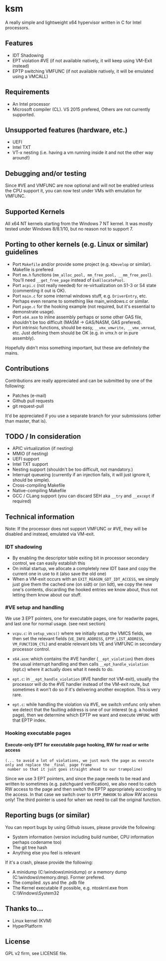 # ksm

A really simple and lightweight x64 hypervisor written in C for Intel processors.

## Features

- IDT Shadowing
- EPT violation #VE (if not available natively, it will keep using VM-Exit instead)
- EPTP switching VMFUNC (if not available natively, it will be emulated using a VMCALL)

## Requirements

- An Intel processor
- Microsoft compiler (CL).  VS 2015 prefered, Others are not currently supported.

## Unsupported features (hardware, etc.)

- UEFI
- Intel TXT
- VT-x nesting (i.e. having a vm running inside it and not the other way around!)

## Debugging and/or testing

Since #VE and VMFUNC are now optional and will not be enabled unless the CPU support it, you can now test under VMs with
emulation for VMFUNC.

## Supported Kernels

All x64 NT kernels starting from the Windows 7 NT kernel.  It was mostly tested under Windows 8/8.1/10, but no reason not to support 7.

## Porting to other kernels (e.g. Linux or similar) guidelines

- Port `Makefile` and/or provide some project (e.g. `KDevelop` or similar).  Makefile is prefered
- Port `mm.h` functions (`mm_alloc_pool, mm_free_pool, __mm_free_pool`).  You'll need `__get_free_page` instead of `ExAllocatePool`.
- Port `acpi.c` (not really needed) for re-virtualization on S1-3 or S4 state (commenting it out is OK).
- Port `main.c` for some internal windows stuff, e.g. `DriverEntry`, etc.  Perhaps even rename to something like main_windows.c or similar.
- Port `page.c` for the hooking example (not required, but it's essential to demonstrate usage).
- Port `x64.asm` to inline assembly perhaps or some other GAS file, shouldn't be too difficult (MASM -> GAS/NASM, GAS prefered).
- Port intrinsic functions, should be easy, `__vmx_vmwrite, __vmx_vmread`, etc.  Just defining them should be OK (e.g.
														  in
														  vmx.h
														  or in
														  pure
														  assembly).

Hopefully didn't miss something important, but these are definitely the mains.

## Contributions

Contributions are really appreciated and can be submitted by one of the following:

- Patches (e-mail)
- Github pull requests
- git request-pull

It'd be appreciated if you use a separate branch for your submissions (other than master, that is).

## TODO / In consideration

- APIC virtualization (if nesting)
- MMIO (if nesting)
- UEFI support
- Intel TXT support
- Nesting support (shouldn't be too difficult, not mandatory.)
- Interrupt queueing (currently if an injection fails, it will just ignore it, should be simple).
- Cross-compiling Makefile
- Native-compiling Makefile
- GCC / CLang support (you can discard SEH aka `__try` and `__except` if required)

## Technical information

Note: If the processor does not support VMFUNC or #VE, they will be disabled and instead, emulated via VM-exit.

### IDT shadowing

- By enabling the descriptor table exiting bit in processor secondary control, we can easily establish this
- On initial startup, we allocate a completely new IDT base and copy the current one in use to it (also save the old
												   one)
- When a VM-exit occurs with an `EXIT_REASON_GDT_IDT_ACCESS`, we simply just give them the cached one (on sidt) or (on
														  lidt),
	we copy the new one's contents, discarding the hooked entries we know about, thus not letting them know about
	our stuff.

### #VE setup and handling

We use 3 EPT pointers, one for executable pages, one for readwrite pages, and last one for normal usage.  (see next
													   section)

- `vcpu.c`: in `setup_vmcs()` where we initially setup the VMCS fields, we then set the relevant fields (`VE_INFO_ADDRESS`,
													`EPTP_LIST_ADDRESS`,
													`VM_FUNCTION_CTL`) and enable
relevant bits VE and VMFUNC in secondary processor control.

- `x64.asm`: which contains the #VE handler (`__ept_violation`) then does the usual interrupt handling and then calls
	`__ept_handle_violation` (ept.c) where it actually does what it needs to do.
- `ept.c`: in `__ept_handle_violation` (#VE handler not VM-exit), usually the processor will do the #VE handler instead of
	the VM-exit route, but sometimes it won't do so if it's delivering another exception.  This is very rare.
- `ept.c`: while handling the violation via #VE, we switch vmfunc only when we detect that the faulting address is one of
	our interest (e.g. a hooked page), then we determine which EPTP we want and execute `VMFUNC` with that EPTP index.

### Hooking executable pages

#### Execute-only EPT for executable page hooking, RW for read or write access

	(... to avoid a lot of violations, we just mark the page as execute only and replace the _final_ page frame
	 number so that it just goes straight ahead to our trampoline)
Since we use 3 EPT pointers, and since the page needs to be read and written to sometimes (e.g. patchguard
											   verification),
      we also need to catch RW access to the page and then switch the EPTP appropriately according to
      the access.  In that case we switch over to `EPTP_RWHOOK` to allow RW access only!
	The third pointer is used for when we need to call the original function.

## Reporting bugs (or similar)

You can report bugs by using Github issues, please provide the following:

- System information (version including build number, CPU information perhaps codename too)
- The git tree hash
- Anything else you feel is relevant

If it's a crash, please provide the following:

- A minidump (C:\windows\minidump) or a memory dump (C:\windows\memory.dmp).  Former prefered.
- The compiled .sys and the .pdb file
- The Kernel executable if possible, e.g. ntoskrnl.exe from C:\Windows\System32

## Thanks to...

- Linux kernel (KVM)
- HyperPlatform

## License

GPL v2 firm, see LICENSE file.
